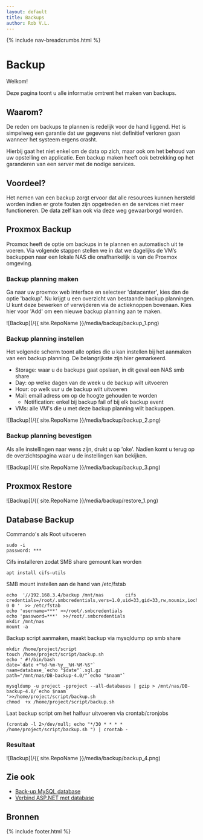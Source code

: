 ```yaml
---
layout: default
title: Backups
author: Rob V.L.
---
```


{% include nav-breadcrumbs.html %}

# Backup

Welkom!

Deze pagina toont u alle informatie omtrent het maken van backups.

## Waarom?
De reden om backups te plannen is redelijk voor de hand liggend. Het is simpelweg een garantie dat uw gegevens niet definitief verloren gaan wanneer het systeem ergens crasht.

Hierbij gaat het niet enkel om de data op zich, maar ook om het behoud van uw opstelling en applicatie. Een backup maken heeft ook betrekking op het garanderen van een server met de nodige services. 

## Voordeel?
Het nemen van een backup zorgt ervoor dat alle resources kunnen hersteld worden indien er grote fouten zijn opgetreden en de services niet meer functioneren. De data zelf kan ook via deze weg gewaarborgd worden.

## Proxmox Backup
Proxmox heeft de optie om backups in te plannen en automatisch uit te voeren.
Via volgende stappen stellen we in dat we dagelijks de VM’s backuppen naar een lokale NAS die onafhankelijk is van de Proxmox omgeving. 

### Backup planning maken
Ga naar uw proxmox web interface en selecteer 'datacenter', kies dan de optie 'backup'. Nu krijgt u een overzicht van bestaande backup planningen. U kunt deze bewerken of verwijderen via de actieknoppen bovenaan. Kies hier voor 'Add' om een nieuwe backup planning aan te maken. 

![Backup](/{{ site.RepoName }}/media/backup/backup_1.png)

### Backup planning instellen
Het volgende scherm toont alle opties die u kan instellen bij het aanmaken van een backup planning. De belangrijkste zijn hier gemarkeerd. 

* Storage: waar u de backups gaat opslaan, in dit geval een NAS smb share
* Day: op welke dagen van de week u de backup wilt uitvoeren
* Hour: op welk uur u de backup wilt uitvoeren
* Mail: email adress om op de hoogte gehouden te worden
    * Notification: enkel bij backup fail of bij elk backup event
* VMs: alle VM's die u met deze backup planning wilt backuppen. 

![Backup](/{{ site.RepoName }}/media/backup/backup_2.png)

### Backup planning bevestigen
Als alle instellingen naar wens zijn, drukt u op 'oke'. Nadien komt u terug op de overzichtspagina waar u de instellingen kan bekijken.

![Backup](/{{ site.RepoName }}/media/backup/backup_3.png)

## Proxmox Restore
![Backup](/{{ site.RepoName }}/media/backup/restore_1.png)

## Database Backup

Commando's als Root uitvoeren
```
sudo -i
password: ***
```

Cifs installeren zodat SMB share gemount kan worden
```
apt install cifs-utils
```

SMB mount instellen aan de hand van /etc/fstab
```
echo  '//192.168.3.4/backup /mnt/nas        cifs    credentials=/root/.smbcredentials,vers=1.0,uid=33,gid=33,rw,nounix,iocharset=utf8,file_mode=0777,dir_mode=0777 0 0 '  >> /etc/fstab
echo 'username=***' >>/root/.smbcredentials
echo 'password=***'  >>/root/.smbcredentials
mkdir /mnt/nas
mount -a
```

Backup script aanmaken, maakt backup via mysqldump op smb share
```
mkdir /home/project/script	
touch /home/project/script/backup.sh
echo ' #!/bin/bash
date=`date +"%d-%m-%y__%H-%M-%S"`
naam=database_`echo "$date"`.sql.gz
path="/mnt/nas/DB-backup-4.0/"`echo "$naam"`

mysqldump -u project -pproject --all-databases | gzip > /mnt/nas/DB-backup-4.0/`echo $naam`
'>>/home/project/script/backup.sh
chmod  +x /home/project/script/backup.sh
```

Laat backup script om het halfuur uitvoeren via crontab/cronjobs
```
(crontab -l 2>/dev/null; echo "*/30 * * * * /home/project/script/backup.sh ") | crontab -
```

### Resultaat 
![Backup](/{{ site.RepoName }}/media/backup/backup_4.png)

## Zie ook
* [Back-up MySQL database](../backup#Database-Backup)
* [Verbind ASP.NET met database](../)


## Bronnen

{% include footer.html %}
